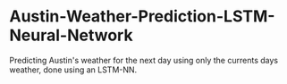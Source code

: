 # Austin-Weather-Prediction-LSTM-Neural-Network

Predicting Austin's weather for the next day using only the currents days weather, done using an LSTM-NN.
